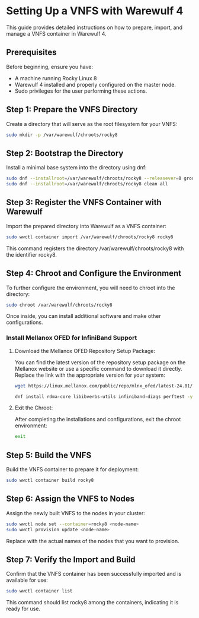 # Setting Up a VNFS with Warewulf 4

This guide provides detailed instructions on how to prepare, import, and manage a VNFS container in Warewulf 4.

## Prerequisites

Before beginning, ensure you have:

- A machine running Rocky Linux 8
- Warewulf 4 installed and properly configured on the master node.
- Sudo privileges for the user performing these actions.

## Step 1: Prepare the VNFS Directory

Create a directory that will serve as the root filesystem for your VNFS:

```bash
sudo mkdir -p /var/warewulf/chroots/rocky8
```

## Step 2: Bootstrap the Directory

Install a minimal base system into the directory using dnf:

```bash
sudo dnf --installroot=/var/warewulf/chroots/rocky8 --releasever=8 groupinstall "Minimal Install" -y
sudo dnf --installroot=/var/warewulf/chroots/rocky8 clean all
```

## Step 3: Register the VNFS Container with Warewulf

Import the prepared directory into Warewulf as a VNFS container:

```bash
sudo wwctl container import /var/warewulf/chroots/rocky8 rocky8
```

This command registers the directory /var/warewulf/chroots/rocky8 with the identifier rocky8.

## Step 4: Chroot and Configure the Environment

To further configure the environment, you will need to chroot into the directory:

```bash
sudo chroot /var/warewulf/chroots/rocky8
```

Once inside, you can install additional software and make other configurations.
### Install Mellanox OFED for InfiniBand Support

1. Download the Mellanox OFED Repository Setup Package:

    You can find the latest version of the repository setup package on the Mellanox website or use a specific command to download it directly. Replace the link with the appropriate version for your system:

    ```bash
    wget https://linux.mellanox.com/public/repo/mlnx_ofed/latest-24.01/rhel8.9/mellanox_mlnx_ofed.repo -P /etc/yum.repos.d/

    dnf install rdma-core libibverbs-utils infiniband-diags perftest -y
    ```

2. Exit the Chroot:

    After completing the installations and configurations, exit the chroot environment:

    ```bash
    exit
    ```

## Step 5: Build the VNFS

Build the VNFS container to prepare it for deployment:

```bash
sudo wwctl container build rocky8
```
## Step 6: Assign the VNFS to Nodes

Assign the newly built VNFS to the nodes in your cluster:

```bash
sudo wwctl node set --container=rocky8 <node-name>
sudo wwctl provision update <node-name>
```

Replace <node-name> with the actual names of the nodes that you want to provision.

## Step 7: Verify the Import and Build

Confirm that the VNFS container has been successfully imported and is available for use:

```bash
sudo wwctl container list
```

This command should list rocky8 among the containers, indicating it is ready for use.
